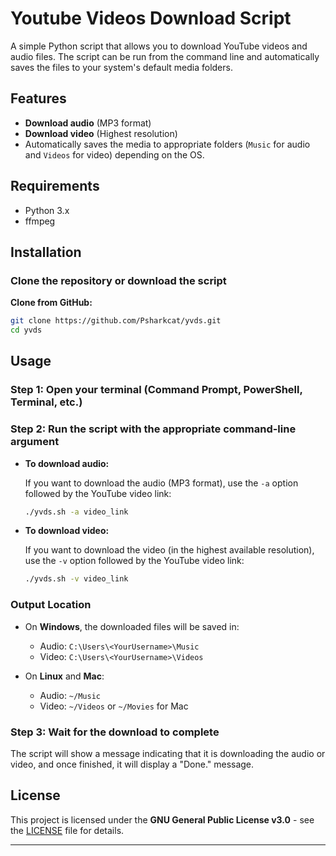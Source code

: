 #  Youtube Videos Download Script 

A simple Python script that allows you to download YouTube videos and audio files. The script can be run from the command line and automatically saves the files to your system's default media folders.

## Features

- **Download audio** (MP3 format)
- **Download video** (Highest resolution)
- Automatically saves the media to appropriate folders (`Music` for audio and `Videos` for video) depending on the OS.

## Requirements

- Python 3.x
- ffmpeg

## Installation

### Clone the repository or download the script

**Clone from GitHub:**
   ```bash
   git clone https://github.com/Psharkcat/yvds.git
   cd yvds
   ```
## Usage

### Step 1: Open your terminal (Command Prompt, PowerShell, Terminal, etc.)

### Step 2: Run the script with the appropriate command-line argument

- **To download audio:**

   If you want to download the audio (MP3 format), use the `-a` option followed by the YouTube video link:
   
   ```bash
   ./yvds.sh -a video_link
   ```

- **To download video:**

   If you want to download the video (in the highest available resolution), use the `-v` option followed by the YouTube video link:
   
   ```bash
   ./yvds.sh -v video_link
   ```

### Output Location

- On **Windows**, the downloaded files will be saved in:
  - Audio: `C:\Users\<YourUsername>\Music`
  - Video: `C:\Users\<YourUsername>\Videos`

- On **Linux** and **Mac**:
  - Audio: `~/Music`
  - Video: `~/Videos` or `~/Movies` for Mac

### Step 3: Wait for the download to complete

The script will show a message indicating that it is downloading the audio or video, and once finished, it will display a "Done." message.

## License

This project is licensed under the **GNU General Public License v3.0** - see the [LICENSE](LICENSE) file for details.

---

